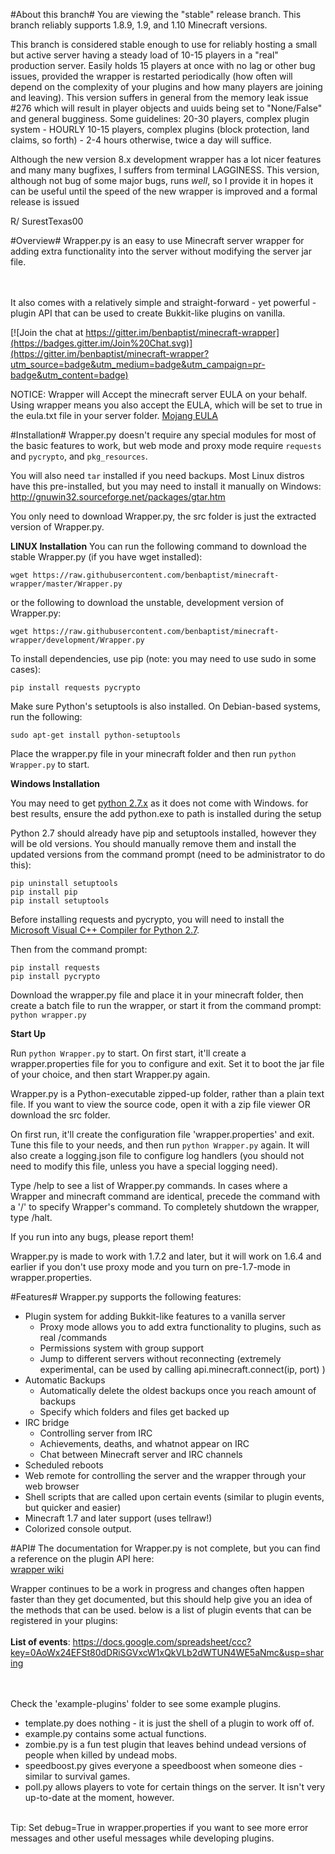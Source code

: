#About this branch#
You are viewing the "stable" release branch.  This branch reliably supports 1.8.9, 1.9, and 1.10 Minecraft versions.

This branch is considered stable enough to use for reliably hosting a small but active server having a steady load of 10-15 players in a "real" production server.  Easily holds 15 players at once with no lag or other bug issues, provided the wrapper is restarted periodically (how often will depend on the complexity of your plugins and how many players are joining and leaving).  This version suffers in general from the memory leak issue #276 which will result in player objects and uuids being set to "None/False" and general bugginess.  Some guidelines:
20-30 players, complex plugin system - HOURLY
10-15 players, complex plugins (block protection, land claims, so forth) - 2-4 hours
otherwise, twice a day will suffice.

Although the new version 8.x development wrapper has a lot nicer features and many many bugfixes, I suffers from terminal LAGGINESS.  This version, although not bug of some major bugs, runs _well_, so I provide it in hopes it can be useful until the speed of the new wrapper is improved and a formal release is issued

R/ SurestTexas00

#Overview#
Wrapper.py is an easy to use Minecraft server wrapper for adding extra functionality into the server without modifying the server jar file.

</br></br>It also comes with a relatively simple and straight-forward - yet powerful - plugin API that can be used to create Bukkit-like plugins on vanilla.

[![Join the chat at https://gitter.im/benbaptist/minecraft-wrapper](https://badges.gitter.im/Join%20Chat.svg)](https://gitter.im/benbaptist/minecraft-wrapper?utm_source=badge&utm_medium=badge&utm_campaign=pr-badge&utm_content=badge)

NOTICE: Wrapper will Accept the minecraft server EULA on your behalf.  Using wrapper means you also accept the EULA, which
will be set to true in the eula.txt file in your server folder.
[Mojang EULA](https://account.mojang.com/documents/minecraft_eula)


#Installation#
Wrapper.py doesn't require any special modules for most of the basic features to work, but web mode and proxy mode require `requests` and `pycrypto`, and `pkg_resources`.

You will also need `tar` installed if you need backups. Most Linux distros have this pre-installed, but you may need to install it manually on Windows: http://gnuwin32.sourceforge.net/packages/gtar.htm

You only need to download Wrapper.py, the src folder is just the extracted version of Wrapper.py.</br>


**LINUX Installation**
You can run the following command to download the stable Wrapper.py (if you have wget installed):

```wget https://raw.githubusercontent.com/benbaptist/minecraft-wrapper/master/Wrapper.py```

or the following to download the unstable, development version of Wrapper.py:

```wget https://raw.githubusercontent.com/benbaptist/minecraft-wrapper/development/Wrapper.py```

To install dependencies, use pip (note: you may need to use sudo in some cases):

```pip install requests pycrypto```

Make sure Python's setuptools is also installed. On Debian-based systems, run the following:

```sudo apt-get install python-setuptools```

Place the wrapper.py file in your minecraft folder and then run `python Wrapper.py` to start.


**Windows Installation**


You may need to get [python 2.7.x](https://www.python.org/downloads/) as it does not come with Windows.
for best results, ensure the add python.exe to path is installed during the setup


Python 2.7 should already have pip and setuptools installed, however they will be old versions.  You should manually remove them and install the updated versions from the command prompt (need to be administrator to do this):
```
pip uninstall setuptools
pip install pip
pip install setuptools
```

Before installing requests and pycrypto, you will need to install the [Microsoft Visual C++ Compiler for Python 2.7](http://www.microsoft.com/en-us/download/details.aspx?id=44266).

Then from the command prompt:
```
pip install requests
pip install pycrypto
```

Download the wrapper.py file and place it in your minecraft folder, then create a batch file to run the wrapper, or start it from the command prompt:
`python wrapper.py`



**Start Up**


Run `python Wrapper.py` to start. On first start, it'll create a wrapper.properties file for you to configure and exit. Set it to boot the jar file of your choice, and then start Wrapper.py again.

Wrapper.py is a Python-executable zipped-up folder, rather than a plain text file. If you want to view the source code, open it with a zip file viewer OR download the src folder.</br>

On first run, it'll create the configuration file 'wrapper.properties' and exit. Tune this file to your needs, and then run `python Wrapper.py` again.  It will also create a logging.json file to configure log handlers (you should not need to modify this file, unless you have a special logging need).</br>

Type /help to see a list of Wrapper.py commands.  In cases where a Wrapper and minecraft command are identical, precede the command with a '/' to specify Wrapper's command. To completely shutdown the wrapper, type /halt.</br>

If you run into any bugs, please report them!

Wrapper.py is made to work with 1.7.2 and later, but it will work on 1.6.4 and earlier if you don't use proxy mode and you turn on pre-1.7-mode in wrapper.properties.

#Features#
Wrapper.py supports the following features:
- Plugin system for adding Bukkit-like features to a vanilla server
  - Proxy mode allows you to add extra functionality to plugins, such as real /commands
  - Permissions system with group support
  - Jump to different servers without reconnecting (extremely experimental, can be used by calling api.minecraft.connect(ip, port) )
- Automatic Backups
  - Automatically delete the oldest backups once you reach amount of backups
  - Specify which folders and files get backed up
- IRC bridge
  - Controlling server from IRC
  - Achievements, deaths, and whatnot appear on IRC
  - Chat between Minecraft server and IRC channels
- Scheduled reboots
- Web remote for controlling the server and the wrapper through your web browser
- Shell scripts that are called upon certain events (similar to plugin events, but quicker and easier)
- Minecraft 1.7 and later support (uses tellraw!)
- Colorized console output.

#API#
The documentation for Wrapper.py is not complete, but you can find a reference on the plugin API here:
</br><a href="https://github.com/benbaptist/minecraft-wrapper/wiki/Plugin-API">wrapper wiki</a>

Wrapper continues to be a work in progress and changes often happen faster than they get documented, but this should help give you an idea of the methods that can be used. below is a list of plugin events that can be registered in your plugins:</br></br>
<b>List of events</b>: https://docs.google.com/spreadsheet/ccc?key=0AoWx24EFSt80dDRiSGVxcW1xQkVLb2dWTUN4WE5aNmc&usp=sharing</br>

</br></br>Check the 'example-plugins' folder to see some example plugins.
<ul>
<li>template.py does nothing - it is just the shell of a plugin to work off of.</li>
<li>example.py contains some actual functions. </li>
<li>zombie.py is a fun test plugin that leaves behind undead versions of people when killed by undead mobs.</li>
<li>speedboost.py gives everyone a speedboost when someone dies - similar to survival games.</li>
<li>poll.py allows players to vote for certain things on the server. It isn't very up-to-date at the moment, however. </li>
</ul>
</br>Tip: Set debug=True in wrapper.properties if you want to see more error messages and other useful messages while developing plugins.